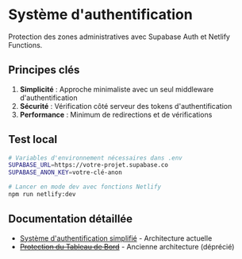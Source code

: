 # Système d'authentification

Protection des zones administratives avec Supabase Auth et Netlify Functions.

## Principes clés

1. **Simplicité** : Approche minimaliste avec un seul middleware d'authentification
2. **Sécurité** : Vérification côté serveur des tokens d'authentification
3. **Performance** : Minimum de redirections et de vérifications

## Test local

```bash
# Variables d'environnement nécessaires dans .env
SUPABASE_URL=https://votre-projet.supabase.co
SUPABASE_ANON_KEY=votre-clé-anon

# Lancer en mode dev avec fonctions Netlify
npm run netlify:dev
```

## Documentation détaillée

- [Système d'authentification simplifié](simplified-auth.md) - Architecture actuelle
- [~~Protection du Tableau de Bord~~](dashboard-protection.md) - Ancienne architecture (déprécié)
